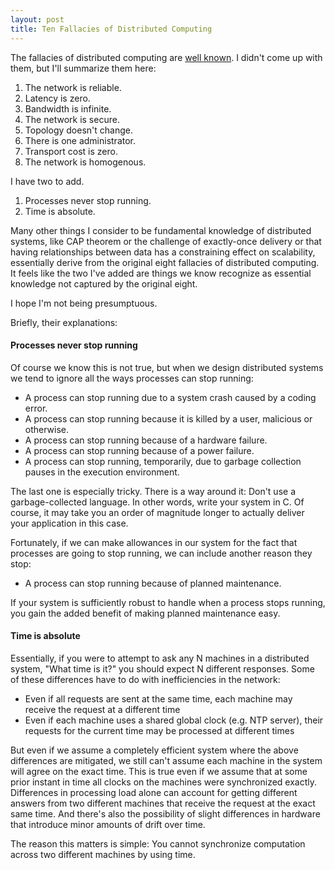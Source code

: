 ```yaml
---
layout: post
title: Ten Fallacies of Distributed Computing
---
```

The fallacies of distributed computing are [well known](https://blogs.oracle.com/jag/resource/Fallacies.html).  I didn't come up with them, but I'll summarize them here:

1. The network is reliable.
1. Latency is zero.
1. Bandwidth is infinite.
1. The network is secure.
1. Topology doesn't change.
1. There is one administrator.
1. Transport cost is zero.
1. The network is homogenous.

I have two to add.  

1. Processes never stop running.
1. Time is absolute.

Many other things I consider to be fundamental knowledge of distributed systems, like CAP theorem or the challenge of exactly-once delivery or that having relationships between data has a constraining effect on scalability, essentially derive from the original eight fallacies of distributed computing.  It feels like the two I've added are things we know recognize as essential knowledge not captured by the original eight.

I hope I'm not being presumptuous.

Briefly, their explanations:

#### Processes never stop running

Of course we know this is not true, but when we design distributed systems we tend to ignore all the ways processes can stop running:

* A process can stop running due to a system crash caused by a coding error.
* A process can stop running because it is killed by a user, malicious or otherwise.
* A process can stop running because of a hardware failure.
* A process can stop running because of a power failure.
* A process can stop running, temporarily, due to garbage collection pauses in the execution environment.

The last one is especially tricky.  There is a way around it:  Don't use a garbage-collected language.  In other words, write your system in C.  Of course, it may take you an order of magnitude longer to actually deliver your application in this case.

Fortunately, if we can make allowances in our system for the fact that processes are going to stop running, we can include another reason they stop:

* A process can stop running because of planned maintenance.

If your system is sufficiently robust to handle when a process stops running, you gain the added benefit of making planned maintenance easy.

#### Time is absolute

Essentially, if you were to attempt to ask any N machines in a distributed system, "What time is it?" you should expect N different responses.  Some of these differences have to do with inefficiencies in the network:

* Even if all requests are sent at the same time, each machine may receive the request at a different time
* Even if each machine uses a shared global clock (e.g. NTP server), their requests for the current time may be processed at different times

But even if we assume a completely efficient system where the above differences are mitigated, we still can't assume each machine in the system will agree on the exact time.  This is true even if we assume that at some prior instant in time all clocks on the machines were synchronized exactly.  Differences in processing load alone can account for getting different answers from two different machines that receive the request at the exact same time.  And there's also the possibility of slight differences in hardware that introduce minor amounts of drift over time.

The reason this matters is simple:  You cannot synchronize computation across two different machines by using time.

